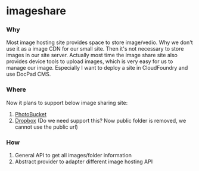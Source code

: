 imageshare
==========

### Why

Most image hosting site provides space to store image/vedio. Why we don't use it as a image CDN for our small site. Then it's not necessary to store images in our site server. Actually most time the image share site also provides device tools to upload images, which is very easy for us to manage our image. Especially I want to deploy a site in CloudFoundry and use DocPad CMS.

### Where

Now it plans to support below image sharing site:

1. [PhotoBucket](http://photobucket.com)
2. [Dropbox](http://dropbox.com) (Do we need support this? Now public folder is removed, we cannot use the public url)

### How

1. General API to get all images/folder information
2. Abstract provider to adapter different image hosting API
